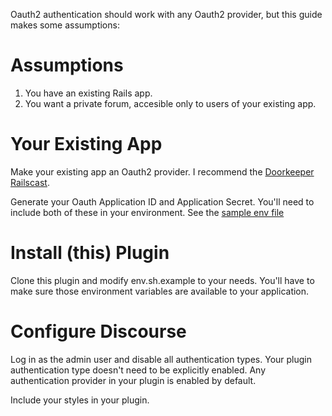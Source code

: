 Oauth2 authentication should work with any Oauth2 provider, but this
guide makes some assumptions:

Assumptions
===========
1. You have an existing Rails app.
2. You want a private forum, accesible only to users of your existing
app.


Your Existing App
=================

Make your existing app an Oauth2 provider. I recommend the [Doorkeeper
Railscast](http://railscasts.com/episodes/353-oauth-with-doorkeeper).

Generate your Oauth Application ID and Application Secret. You'll need
to include both of these in your environment. See the [sample env file](https://github.com/michaelkirk/discourse_oauth2_example/blob/master/env.sh.sample)


Install (this) Plugin
=====================
Clone this plugin and modify env.sh.example to your needs. You'll have
to make sure those environment variables are available to your
application.


Configure Discourse
===================

Log in as the admin user and disable all authentication types.
Your plugin authentication type doesn't need to be explicitly enabled.
Any authentication provider in your plugin is enabled by default.

Include your styles in your plugin.


